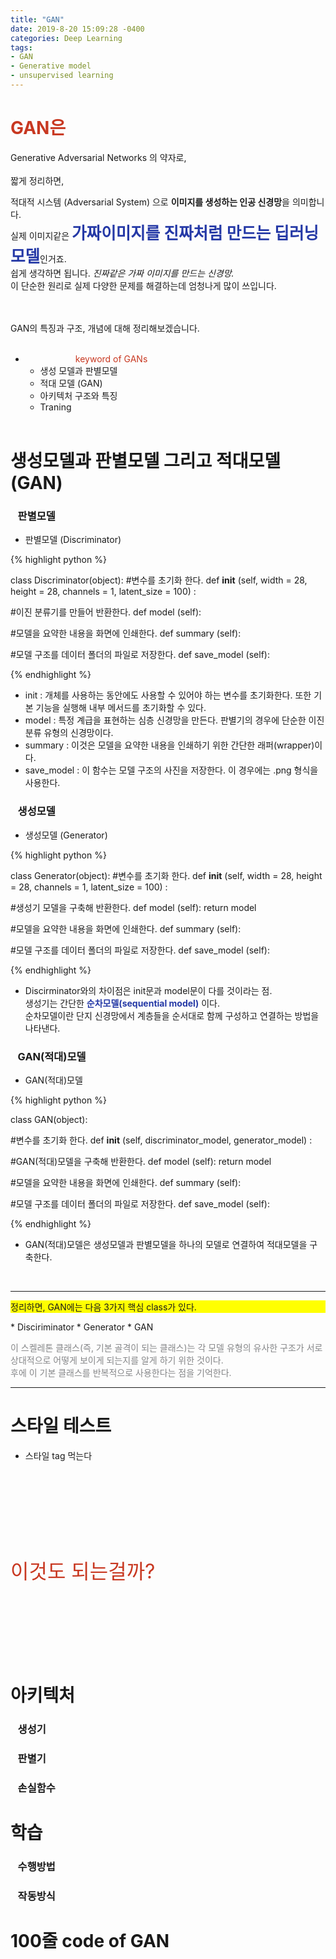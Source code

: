 ```yaml
---
title: "GAN"
date: 2019-8-20 15:09:28 -0400
categories: Deep Learning
tags:
- GAN
- Generative model
- unsupervised learning
---
```


# <span style="color:#C83821">GAN은</span><br>
Generative Adversarial Networks 의 약자로,<br><br> 
짧게 정리하면,<br>

적대적 시스템 (Adversarial System) 으로 **이미지를 생성하는 인공 신경망**을 의미합니다.<br>
실제 이미지같은 <span style="color:#2539A6; font-size: 1.6rem;">**가짜이미지를 진짜처럼 만드는 딥러닝 모델**</span>인거죠.<br>
쉽게 생각하면 됩니다. *진짜같은 가짜 이미지를 만드는 신경망.* <br>
이 단순한 원리로 실제 다양한 문제를 해결하는데 엄청나게 많이 쓰입니다.

<br><br>
GAN의 특징과 구조, 개념에 대해 정리해보겠습니다.
<br><br>
* <span style="color:#C83821; padding-left:5rem;">keyword of GANs</span>
  * 생성 모델과 판별모델
  * 적대 모델 (GAN)
  * 아키텍처 구조와 특징
  * Traning
<br><br>

# 생성모델과 판별모델 그리고 적대모델(GAN)
### &nbsp;&nbsp;&nbsp;판별모델
* 판별모델 (Discriminator)

{% highlight python %}

class Discriminator(object):
  #변수를 초기화 한다.
  def __init__ (self, width = 28, height = 28, channels = 1, latent_size = 100) :

  #이진 분류기를 만들어 반환한다.
  def model (self):

  #모델을 요약한 내용을 화면에 인쇄한다.
  def summary (self):

  #모델 구조를 데이터 폴더의 파일로 저장한다.
  def save_model (self):

{% endhighlight %}
 * init : 개체를 사용하는 동안에도 사용할 수 있어야 하는 변수를 초기화한다. 또한 기본 기능을 실행해 내부 메서드를 초기화할 수 있다.
 * model : 특정 계급을 표현하는 심층 신경망을 만든다. 판별기의 경우에 단순한 이진 분류 유형의 신경망이다.
 * summary : 이것은 모델을 요약한 내용을 인쇄하기 위한 간단한 래퍼(wrapper)이다.
 * save_model : 이 함수는 모델 구조의 사진을 저장한다. 이 경우에는 .png 형식을 사용한다.



### &nbsp;&nbsp;&nbsp;생성모델
* 생성모델 (Generator)

{% highlight python %}

class Generator(object):
  #변수를 초기화 한다.
  def __init__ (self, width = 28, height = 28, channels = 1, latent_size = 100) :

  #생성기 모델을 구축해 반환한다.
  def model (self):
      return model

  #모델을 요약한 내용을 화면에 인쇄한다.
  def summary (self):

  #모델 구조를 데이터 폴더의 파일로 저장한다.
  def save_model (self):

{% endhighlight %}

 * Discirminator와의 차이점은 init문과 model문이 다를 것이라는 점.<br>
 생성기는 간단한 <span style="color:#2539A6">**순차모델(sequential model)**</span> 이다.<br>
 순차모델이란 단지 신경망에서 계층들을 순서대로 함께 구성하고 연결하는 방법을 나타낸다.

### &nbsp;&nbsp;&nbsp;GAN(적대)모델
* GAN(적대)모델

{% highlight python %}

class GAN(object):

  #변수를 초기화 한다.
  def __init__ (self, discriminator_model, generator_model) :

  #GAN(적대)모델을 구축해 반환한다.
  def model (self):
      return model

  #모델을 요약한 내용을 화면에 인쇄한다.
  def summary (self):

  #모델 구조를 데이터 폴더의 파일로 저장한다.
  def save_model (self):

{% endhighlight %}

* <p style="font-size=1.8rem;">GAN(적대)모델은 생성모델과 판별모델을 하나의 모델로 연결하여 적대모델을 구축한다.</p>
 <br>

___

<p style="font-size=2rem; background-color:yellow">
정리하면, GAN에는 다음 3가지 핵심 class가 있다.</p>
 * Disciriminator
 * Generator
 * GAN
<p style="font-size=3rem; color:#858688">
이 스켈레톤 클래스(즉, 기본 골격이 되는 클래스)는 각 모델 유형의 유사한 구조가 서로 상대적으로 어떻게 보이게 되는지를 알게 하기 위한 것이다.<br>
후에 이 기본 클래스를 반복적으로 사용한다는 점을 기억한다.<br>
</p>

___

# 스타일 테스트
* 스타일 tag 먹는다
<style type="text/css">여기부터 스타일 먹인다
.description {
 padding-left: 2rem;
 border-top: 1px solid #CAC9C5;
 color:green;
}
</style>

<p style="color:#C83821; font-size:2rem; line-height: 2rem; font-weight: normal; margin-top: 10rem; margin-bottom: 10rem;">
이것도 되는걸까?
</p>

# 아키텍처
### &nbsp;&nbsp;&nbsp;생성기
### &nbsp;&nbsp;&nbsp;판별기
### &nbsp;&nbsp;&nbsp;손실함수
# 학습
### &nbsp;&nbsp;&nbsp;수행방법
### &nbsp;&nbsp;&nbsp;작동방식
# 100줄 code of GAN

